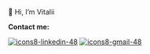 👋 Hi, I’m Vitalii

**Contact me:**

[![icons8-linkedin-48](https://github.com/veetako/veetako/assets/146531032/4f0182ba-aca5-4256-bc36-28596ee7f46a)](https://www.linkedin.com/in/vitako/)
[![icons8-gmail-48](https://github.com/veetako/veetako/assets/146531032/d34fb455-75b8-4e92-ba90-36e15c1199cd)](vitako2410@gmail.com)

  


<!---
veetako/veetako is a ✨ special ✨ repository because its `README.md` (this file) appears on your GitHub profile.
You can click the Preview link to take a look at your changes.
--->
